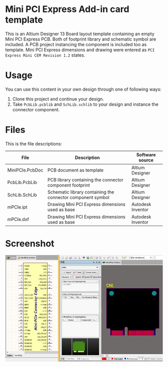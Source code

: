 Mini PCI Express Add-in card template
=====================================

This is an Altium Designer 13 Board layout template containing an empty Mini PCI Express PCB. 
Both of footprint library and schematic symbol are included.
A PCB project instancing the component is included too as template.
Mini PCI Express dimensions and drawing were entered as `PCI Express Mini CEM Revision 1.2` states.

Usage
=====

You can use this content in your own design through one of following ways:

  1. Clone this project and continue your design.
  2. Take `PcbLib.pcblib` and `SchLib.schlib` to your design and instance the connector component.

Files
=====

This is the file descriptions:

| File            | Description                                                 | Software source   |
|-----------------|-------------------------------------------------------------|-------------------|
| MiniPCIe.PcbDoc | PCB document as template                                    | Altium Designer   |
| PcbLib.PcbLib   | PCB library containing the connector component footprint    | Altium Designer   |
| SchLib.SchLib   | Schematic library containing the connector component symbol | Altium Designer   |
| mPCIe.ipt       | Drawing Mini PCI Express dimensions used as base            | Autodesk Inventor |
| mPCIe.dxf       | Drawing Mini PCI Express dimensions used as base            | Autodesk Inventor |

Screenshot
==========

![Screenshot](screenshot.jpg)
